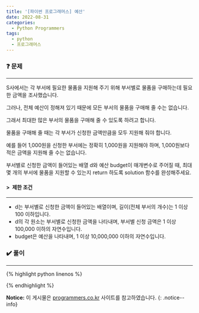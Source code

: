 ```yaml
---
title: '[파이썬 프로그래머스] 예산'
date: 2022-08-31
categories:
  - Python Programmers
tags:
  - python
  - 프로그래머스
---
```


### ❓ 문제

---

S사에서는 각 부서에 필요한 물품을 지원해 주기 위해 부서별로 물품을 구매하는데 필요한 금액을 조사했습니다.

그러나, 전체 예산이 정해져 있기 때문에 모든 부서의 물품을 구매해 줄 수는 없습니다.

그래서 최대한 많은 부서의 물품을 구매해 줄 수 있도록 하려고 합니다.

물품을 구매해 줄 때는 각 부서가 신청한 금액만큼을 모두 지원해 줘야 합니다.

예를 들어 1,000원을 신청한 부서에는 정확히 1,000원을 지원해야 하며, 1,000원보다 적은 금액을 지원해 줄 수는 없습니다.

부서별로 신청한 금액이 들어있는 배열 d와 예산 budget이 매개변수로 주어질 때, 최대 몇 개의 부서에 물품을 지원할 수 있는지 return 하도록 solution 함수를 완성해주세요.

#### > &nbsp;제한 조건

---

- d는 부서별로 신청한 금액이 들어있는 배열이며, 길이(전체 부서의 개수)는 1 이상 100 이하입니다.
- d의 각 원소는 부서별로 신청한 금액을 나타내며, 부서별 신청 금액은 1 이상 100,000 이하의 자연수입니다.
- budget은 예산을 나타내며, 1 이상 10,000,000 이하의 자연수입니다.

### ✔️ 풀이

---

{% highlight python linenos %}



{% endhighlight %}

**Notice:** 이 게시물은 [programmers.co.kr](https://programmers.co.kr/learn/courses/30/lessons/12982) 사이트를 참고하였습니다.
{: .notice--info}
